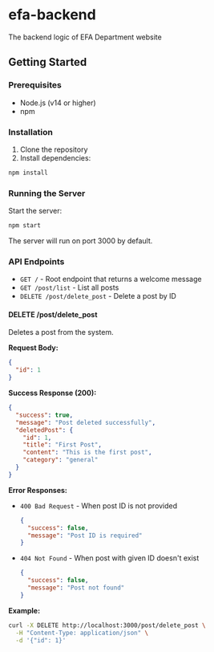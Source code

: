 # efa-backend
The backend logic of EFA Department website

## Getting Started

### Prerequisites
- Node.js (v14 or higher)
- npm

### Installation

1. Clone the repository
2. Install dependencies:
```bash
npm install
```

### Running the Server

Start the server:
```bash
npm start
```

The server will run on port 3000 by default.

### API Endpoints

- `GET /` - Root endpoint that returns a welcome message
- `GET /post/list` - List all posts
- `DELETE /post/delete_post` - Delete a post by ID

#### DELETE /post/delete_post

Deletes a post from the system.

**Request Body:**
```json
{
  "id": 1
}
```

**Success Response (200):**
```json
{
  "success": true,
  "message": "Post deleted successfully",
  "deletedPost": {
    "id": 1,
    "title": "First Post",
    "content": "This is the first post",
    "category": "general"
  }
}
```

**Error Responses:**
- `400 Bad Request` - When post ID is not provided
  ```json
  {
    "success": false,
    "message": "Post ID is required"
  }
  ```
- `404 Not Found` - When post with given ID doesn't exist
  ```json
  {
    "success": false,
    "message": "Post not found"
  }
  ```

**Example:**
```bash
curl -X DELETE http://localhost:3000/post/delete_post \
  -H "Content-Type: application/json" \
  -d '{"id": 1}'
```

